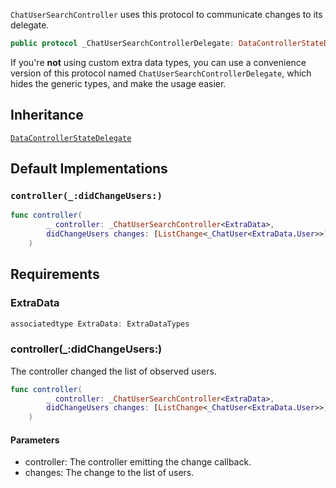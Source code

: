 
`ChatUserSearchController` uses this protocol to communicate changes to its delegate.

``` swift
public protocol _ChatUserSearchControllerDelegate: DataControllerStateDelegate 
```

If you're **not** using custom extra data types, you can use a convenience version of this protocol
named `ChatUserSearchControllerDelegate`, which hides the generic types, and make the usage easier.

## Inheritance

[`DataControllerStateDelegate`](/DataControllerStateDelegate)

## Default Implementations

### `controller(_:didChangeUsers:)`

``` swift
func controller(
        _ controller: _ChatUserSearchController<ExtraData>,
        didChangeUsers changes: [ListChange<_ChatUser<ExtraData.User>>]
    ) 
```

## Requirements

### ExtraData

``` swift
associatedtype ExtraData: ExtraDataTypes
```

### controller(\_:​didChangeUsers:​)

The controller changed the list of observed users.

``` swift
func controller(
        _ controller: _ChatUserSearchController<ExtraData>,
        didChangeUsers changes: [ListChange<_ChatUser<ExtraData.User>>]
    )
```

#### Parameters

  - controller: The controller emitting the change callback.
  - changes: The change to the list of users.
